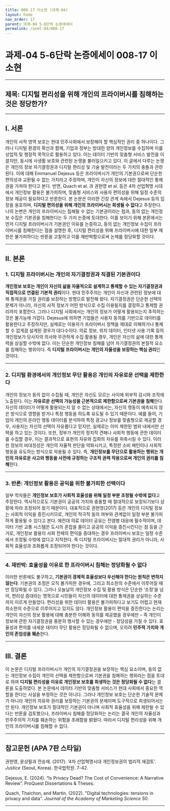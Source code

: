 ```yaml
---
title: 008-17 이소현 (과제-04)
layout: home
nav_order: 17
parent: 과제-04 5-6단락 논증에세이
permalink: /asmt-04/008-17
---
```


# 과제-04 5-6단락 논증에세이 008-17 이소현 

---

## 제목: 디지털 편리성을 위해 개인의 프라이버시를 침해하는 것은 정당한가?

---

## I. 서론

개인의 사적 영역 보호는 현대 민주사회에서 보장해야 할 핵심적인 권리 중 하나이다. 그러나 디지털 환경의 확산과 함께, 기업과 정부는 방대한 양의 개인정보를 수집하며 이를 상업적 및 행정적 목적으로 활용하고 있다. 이는 데이터 기반의 맞춤형 서비스 발전을 이끌지만, 동시에 사생활 보호와 관련된 논쟁을 불러일으키고 있다. 이 글에서 다루는 논쟁은 개인의 정보 자기결정권과 디지털 편리성 및 기술 발전이라는 두 가치의 충돌과 관련된다. 이에 대해 Emmanuel Dejesus 등은 프라이버시가 개인의 기본권으로써 단순한 편의성과 교환될 수 없는 가치라고 주장하며, 개인이 자신의 정보에 대한 절대적인 통제권을 가져야 한다고 본다. 반면, Quach et al. 과 권현영 et al. 등은 4차 산업혁명 시대에서 개인정보 활용은 불가피하며, 맞춤형 서비스와 사용자 편의성을 위해 일정 수준의 정보 제공이 필요하다고 반론한다. 본 논문은 이러한 긴장 관계 속에서 Dejesus 등의 입장을 옹호하며, **디지털 편의성을 위해 개인의 프라이버시는 희생될 수 없다**고 주장한다. 나의 논변은 개인의 프라이버시는 침해될 수 없는 기본권이라는 점과, 동의 없는 개인정보 수집은 기본권을 침해한다는 두 가지 논증에 토대한다. 이를 보이기 위해 본론에서는 먼저 디지털 프라이버시가 기본권인 이유를 논증하고, 동의 없는 개인정보 수집이 프라이버시를 침해한다는 점을 설명한 후, 디지털 편리성을 위해 프라이버시에 대한 일부 제한은 불가피하다는 반론을 고찰하고 이를 재반박함으로써 논제를 정당화할 것이다.

---

## II. 본론

### 1. 디지털 프라이버시는 개인의 자기결정권과 직결된 기본권이다

**개인정보 보호는 개인이 자신의 삶을 자율적으로 설계하고 통제할 수 있는 자기결정권과 직접적으로 연결된 기본적 권리**이다. 현대 민주주의는 개인이 자신과 관련된 정보에 대해 통제권을 가질 권리를 보장하는 방향으로 발전해 왔다. 자기결정권은 단순한 선택의 문제가 아니라, 자신의 사적 정보가 어떤 방식으로 수집·이용될지를 결정하고 통제할 권리까지 포함한다. 그러나 디지털 사회에서는 개인의 정보가 어떻게 활용되는지 추적하는 것은 불가능에 가깝다. Dejesus에 의하면 기업들은 사용자 동의를 기반으로 데이터를 활용한다고 주장하지만, 실제로는 이용자가 프라이버시 정책을 제대로 이해하거나 통제할 수 없게끔 설계된 경우가 대다수이다. 의료 정보, 위치 데이터, 인터넷 사용 기록 등의 개인정보가 당사자의 의사와 무관하게 수집·활용될 경우, 개인은 자신의 삶에 대한 통제력을 상실할 수밖에 없다. 이는 단순한 개인정보 침해를 넘어 자기결정권의 본질적 요소를 침해하는 행위이다. 즉 **디지털 프라이버시는 개인의 자율성을 보장하는 핵심 권리**인 것이다.

---

### 2. 디지털 환경에서의 개인정보 무단 활용은 개인의 자유로운 선택을 제한한다

개인의 정보가 동의 없이 수집될 때, 개인은 자신도 모르는 사이에 외부적 감시와 조작에 노출된다. 이는 **자유로운 선택의 가능성을 근본적으로 제한함으로써 기본권을 침해**한다. 자신의 데이터가 어떻게 활용되는지 알 수 없는 상태에서는, 자신의 행동이 예측되지 않은 방식으로 영향을 받거나 특정 행동을 하도록 유도될 수 있기 때문이다. 예를 들어, 기업이 개인의 온라인 행동 데이터를 분석하여 특정 광고나 정보를 맞춤형으로 제공할 경우, 사용자는 자신의 선택이 자유롭다고 믿지만, 실제로는 이미 제한된 범위 내에서만 선택을 하고 있는 것이다. 또한, 정부가 개인의 정치적 견해나 사회적 행동에 관한 데이터를 수집할 경우, 이는 결과적으로 표현의 자유와 집회의 자유를 위축시킬 수 있다. 이러한 정보의 비대칭성은 개인의 자율적 판단을 약화시키고, 특정한 소비 패턴이나 사회적 행동을 유도하는 방식으로 악용될 수 있다. 즉, **개인정보를 무단으로 활용하는 행위는 개인의 자유로운 사고와 행동을 사전에 규정하는 구조적 권력 작용으로써 개인의 권리를 침해**한다.

---

### 3. 반론: 개인정보 활용은 공익을 위한 불가피한 선택이다

일부 학자들은 **개인정보 보호가 사회적 효율성을 위해 일정 부분 조정될 수밖에 없다**고 주장한다. 역사적으로도 기본권이 공공의 가치와 충돌할 때 절대적으로 보장되기보다 상황에 따라 조정되어 왔기 때문이다. 대표적으로 권현영(2017) 등은 개인의 디지털 정보는 사회적 이익을 증진시키므로, 개인의 적극적 동의 여부와 관계없이 일정 부분 불가피하게 활용될 수 있다고 본다. 예컨대 의료 데이터 공유는 전염병 대응에 필수적이며, 데이터 기반 교통 시스템은 도시의 혼잡을 줄이고 공공의 이익을 증진시킨다는 점 등을 근거로, 개인정보 활용이 사회 전체의 편익을 증대하는 경우 프라이버시 보호는 일정 수준에서 조정될 수밖에 없다고 지적한다. 즉 디지털 프라이버시는 절대적 권리가 아니라, 사회적 효율성과 조화롭게 조정되어야 한다는 것이다.

---

### 4. 재반박: 효율성을 이유로 한 프라이버시 침해는 정당화될 수 없다

이러한 반론에도 불구하고, **기본권이 경제적 효율성보다 우선해야 한다는 원칙은 변하지 않는다**. 기본권의 조정은 오직 불가피한 경우에, 그리고 최소한의 수준에서 이루어질 때만 정당화될 수 있다. 그러나 오늘날의 개인정보 수집 및 활용 방식은 단순한 ‘조정’을 넘어, 편리성 증대라는 명목으로 시민들이 자신의 데이터에 대한 통제권을 상실하는 수준까지 이르게 만들었다. 편리성을 위한 데이터 활용은 불가피하다고 보기도 어렵고 현재 최소한의 수준으로 이루어지고 있지도 않다. 개인정보 활용이 편익을 증진한다는 논리는 개인이 자신의 정보 활용에 대해 충분한 이해와 동의를 제공했을 경우에만 – 즉 개인이 정보에 관한 자기결정권을 충분히 행사할 수 있는 경우에만 - 정당성을 가질 수 있다. 효율성과 편의를 내세운 데이터 무단 활용은 정당화될 수 없으며, 오히려 **민주적 가치와 개인의 존엄성을 훼손**한다.

---

## III. 결론 

이 논문은 디지털 프라이버시가 개인의 자기결정권을 보장하는 핵심 요소이며, 동의 없는 개인정보 수집이 개인의 선택을 제한함으로써 기본권을 침해하는 행위라는 점을 토대로 하여 **디지털 편리성을 이유로 개인정보 보호를 희생하는 것은 정당화될 수 없다**는 결론을 도출하였다. 본 논문에서 데이터 기반의 맞춤형 서비스가 현대 사회에서 중요한 역할을 한다는 사실을 부정하는 것은 아니다. 그러나 개인정보 보호는 단순한 기술적 문제가 아니라 개인의 자유와 권리를 보장하는 기본권의 문제이며 도구적으로 희생되어서는 안 된다. 개인정보 보호가 절대적인 기본권이 아니며 사회적 효율성을 위해 제한될 수 있다는 반론을 검토했으나, 프라이버시 침해를 정당화하는 논리는 결국 개인의 자율성과 민주주의적 가치를 훼손하는 위험을 초래함을 밝혔다. 따라서 디지털 편리성을 위해 개인의 프라이버시를 침해할 수 없다.

---

## 참고문헌 (APA 7판 스타일)


권헌영, 윤상필과 전승재. (2017). ‘4차 산업혁명시대 개인정보권의 법리적 재검토’. *Justice* (Seoul, Korea). 한국법학원. 7-42.

Dejesus, E. (2024). “Is Privacy Dead? The Cost of Convenience: A Narrative Review”. ProQuest Dissertations & Theses.

Quach, Thaichon, and Martin. (2022). "Digital technologies: tensions in privacy and data". *Journal of the Academy of Marketing Science 50*. 

---
